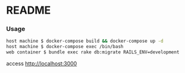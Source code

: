 # README

### Usage

```sh
host machine $ docker-compose build && docker-compose up -d
host machine $ docker-compose exec /bin/bash
web container $ bundle exec rake db:migrate RAILS_ENV=development
```

access [http://localhost:3000](http://localhost:3000)
